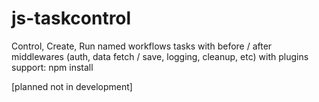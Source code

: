 # js-taskcontrol
Control, Create, Run named workflows tasks with before / after middlewares (auth, data fetch / save, logging, cleanup, etc) with plugins support: npm install 


[planned not in development]

